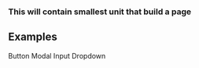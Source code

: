 ### This will contain smallest unit that build a page
## Examples
  Button
  Modal
  Input
  Dropdown